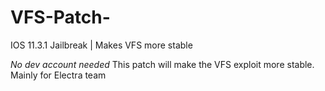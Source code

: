 # VFS-Patch-
IOS 11.3.1 Jailbreak | Makes VFS more stable 

*No dev account needed*
   This patch will make the VFS exploit more stable. Mainly for Electra team